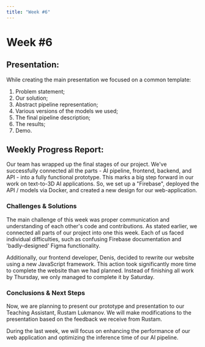 ```yaml
---
title: "Week #6"
---
```


# **Week #6**

## **Presentation**:
While creating the main presentation we focused on a common template:
1) Problem statement;
2) Our solution;
3) Abstract pipeline representation;
4) Various versions of the models we used;
5) The final pipeline description;
6) The results;
7) Demo.

## **Weekly Progress Report**:

Our team has wrapped up the final stages of our project. We've successfully connected all the parts - AI pipeline, frontend, backend, and API - into a fully functional prototype. This marks a big step forward in our work on text-to-3D AI applications. So, we set up a "Firebase", deployed the API / models via Docker, and created a new design for our web-application.

### **Challenges & Solutions**

The main challenge of this week was proper communication and understanding of each other's code and contributions. As stated earlier, we connected all parts of our project into one this week. Each of us faced individual difficulties, such as confusing Firebase documentation and 'badly-designed' Figma functionality.

Additionally, our frontend developer, Denis, decided to rewrite our website using a new JavaScript framework. This action took significantly more time to complete the website than we had planned. Instead of finishing all work by Thursday, we only managed to complete it by Saturday.

### **Conclusions & Next Steps**

Now, we are planning to present our prototype and presentation to our Teaching Assistant, Rustam Lukmanov. We will make modifications to the presentation based on the feedback we receive from Rustam.

During the last week, we will focus on enhancing the performance of our web application and optimizing the inference time of our AI pipeline.